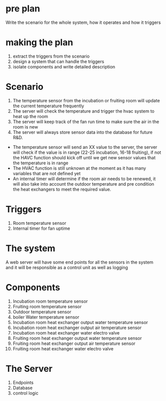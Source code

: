 # pre plan
Write the scenario for the whole system, how it operates and how it triggers

# making the plan
1. extract the triggers from the scenario
2. design a system that can handle the triggers
3. isolate components and write detailed description


# Scenario 
1. The temperature sensor from the incubation or fruiting room will update the current temperature frequently
2. The server will check the temperature and trigger the hvac system to heat up the room
3. The server will keep track of the fan run time to make sure the air in the room is new
4. The server will always store sensor data into the database for future R&D.


* The temperature sensor will send an XX value to the server, the server will check if the value is in range (22-25 incubation, 16-18 fruiting), if not the HAVC function should kick off until we get new sensor values that the temperature is in range
* The HVAC function is still unknown at the moment as it has many variables that are not defined yet
* An internal timer will determine if the room air needs to be renewed, it will also take into account the outdoor temperature and pre condition the heat exchangers to meet the required value.

# Triggers
1. Room temperature sensor
2. Internal timer for fan uptime

# The system
A web server will have some end points for all the sensors in the system and it will be responsible as a control unit as well as logging

# Components
1. Incubation room temperature sensor
2. Fruiting room temperature sensor
3. Outdoor temperature sensor
4. boiler Water temperature sensor
5. Incubation room heat exchanger output water temperature sensor
6. Incubation room heat exchanger output air temperature sensor
7. Incubation room heat exchanger water electro valve
8. Fruiting room heat exchanger output water temperature sensor
9. Fruiting room heat exchanger output air temperature sensor
10. Fruiting room heat exchanger water electro valve

# The Server
1. Endpoints
2. Database
3. control logic